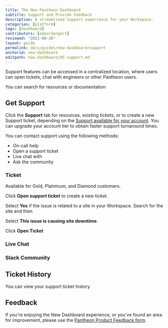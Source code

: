 ```yaml
---
title: The New Pantheon Dashboard
subtitle: Support and Provide Feedback
description: A streamlined Support experience for your Workspace.
categories: [platform]
tags: [dashboard]
contributors: [edwardangert]
reviewed: "2021-08-26"
layout: guide
permalink: docs/guides/new-dashboard/support
anchorid: new-dashboard
editpath: new-dashboard/05-support.md
---
```


Support features can be accessed in a centralized location, where users can open tickets, chat with engineers or other Pantheon users.

You can search for resources or documentation

## Get Support

Click the **Support** tab for resources, existing tickets, or to create a new Support ticket, depending on the [Support available for your account](/support). You can upgrade your account tier to obtain faster support turnaround times.

You can contact support using the following methods:
* On-call help 
* Open a support ticket
* Live chat with 
* Ask the community 

### Ticket

Available for Gold, Platninum, and Diamond customers.

Click **Open support ticket** to create a new ticket. 

Select **Yes** if the issue is related to a site in your Workspace. Search for the site and then

Select **This issue is causing site downtime**.

Click **Open Ticket**

### Live Chat


### Slack Community 


## Ticket History 

You can view your support ticket history 


## Feedback

If you're enjoying the New Dashboard experience, or you've found an area for improvement, please use the [Pantheon Product Feedback form](https://forms.gle/7Ur2kdoYWrAh82ic6).
